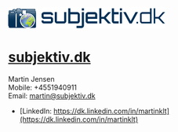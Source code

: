![](https://github.com/subjektivdk/subjektivdk.github.io/blob/master/subjektiv_logo_320w.png)
# [subjektiv.dk](https://subjektivdk.github.io/)

Martin Jensen  
Mobile: +4551940911  
Email: martin@subjektiv.dk  
- [LinkedIn: https://dk.linkedin.com/in/martinklt](https://dk.linkedin.com/in/martinklt)
